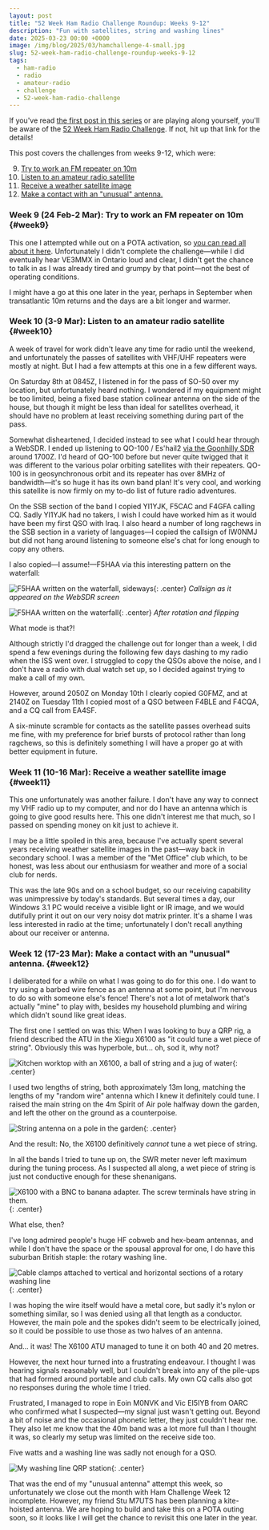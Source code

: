 ```yaml
---
layout: post
title: "52 Week Ham Radio Challenge Roundup: Weeks 9-12"
description: "Fun with satellites, string and washing lines"
date: 2025-03-23 00:00 +0000
image: /img/blog/2025/03/hamchallenge-4-small.jpg
slug: 52-week-ham-radio-challenge-roundup-weeks-9-12
tags:
  - ham-radio
  - radio
  - amateur-radio
  - challenge
  - 52-week-ham-radio-challenge
---
```


If you've read [the first post in this series](/blog/52-week-ham-radio-challenge-roundup-weeks-1-4/) or are playing along yourself, you'll be aware of the [52 Week Ham Radio Challenge](https://hamchallenge.org/). If not, hit up that link for the details!

This post covers the challenges from weeks 9-12, which were:

<ol start="9">
  <li><a href="#week9">Try to work an FM repeater on 10m</a></li>
  <li><a href="#week10">Listen to an amateur radio satellite</a></li>
  <li><a href="#week11">Receive a weather satellite image</a></li>
  <li><a href="#week12">Make a contact with an "unusual" antenna.</a></li>
</ol>

### Week 9 (24 Feb-2 Mar): Try to work an FM repeater on 10m {#week9}

This one I attempted while out on a POTA activation, so [you can read all about it here](/blog/pota-activation-report-luscombe-valley/). Unfortunately I didn't complete the challenge&mdash;while I did eventually hear VE3MMX in Ontario loud and clear, I didn't get the chance to talk in as I was already tired and grumpy by that point&mdash;not the best of operating conditions.

I might have a go at this one later in the year, perhaps in September when transatlantic 10m returns and the days are a bit longer and warmer.

### Week 10 (3-9 Mar): Listen to an amateur radio satellite {#week10}

A week of travel for work didn't leave any time for radio until the weekend, and unfortunately the passes of satellites with VHF/UHF repeaters were mostly at night. But I had a few attempts at this one in a few different ways.

On Saturday 8th at 0845Z, I listened in for the pass of SO-50 over my location, but unfortunately heard nothing. I wondered if my equipment might be too limited, being a fixed base station colinear antenna on the side of the house, but though it might be less than ideal for satellites overhead, it should have no problem at least receiving something during part of the pass.

Somewhat disheartened, I decided instead to see what I could hear through a WebSDR. I ended up listening to QO-100 / Es'hail2 [via the Goonhilly SDR](https://eshail.batc.org.uk/nb/) around 1700Z. I'd heard of QO-100 before but never quite twigged that it was different to the various polar orbiting satellites with their repeaters. QO-100 is in geosynchronous orbit and its repeater has over 8MHz of bandwidth&mdash;it's so huge it has its own band plan! It's very cool, and working this satellite is now firmly on my to-do list of future radio adventures.

On the SSB section of the band I copied YI1YJK, F5CAC and F4GFA calling CQ. Sadly YI1YJK had no takers, I wish I could have worked him as it would have been my first QSO with Iraq. I also heard a number of long ragchews in the SSB section in a variety of languages&mdash;I copied the callsign of IW0NMJ but did not hang around listening to someone else's chat for long enough to copy any others.

I also copied&mdash;I assume!&mdash;F5HAA via this interesting pattern on the waterfall:

![F5HAA written on the waterfall, sideways](/img/blog/2025/03/qo100-waterfall-1.png){: .center}
*Callsign as it appeared on the WebSDR screen*

![F5HAA written on the waterfall](/img/blog/2025/03/qo100-waterfall-2.png){: .center}
*After rotation and flipping*

What mode is that?!

Although strictly I'd dragged the challenge out for longer than a week, I did spend a few evenings during the following few days dashing to my radio when the ISS went over. I struggled to copy the QSOs above the noise, and I don't have a radio with dual watch set up, so I decided against trying to make a call of my own.

However, around 2050Z on Monday 10th I clearly copied G0FMZ, and at 2140Z on Tuesday 11th I copied most of a QSO between F4BLE and F4CQA, and a CQ call from EA4SF.

A six-minute scramble for contacts as the satellite passes overhead suits me fine, with my preference for brief bursts of protocol rather than long ragchews, so this is definitely something I will have a proper go at with better equipment in future.

### Week 11 (10-16 Mar): Receive a weather satellite image {#week11}

This one unfortunately was another failure. I don't have any way to connect my VHF radio up to my computer, and nor do I have an antenna which is going to give good results here. This one didn't interest me that much, so I passed on spending money on kit just to achieve it.

I may be a little spoiled in this area, because I've actually spent several years receiving weather satellite images in the past&mdash;way back in secondary school. I was a member of the "Met Office" club which, to be honest, was less about our enthusiasm for weather and more of a social club for nerds.

This was the late 90s and on a school budget, so our receiving capability was unimpressive by today's standards. But several times a day, our Windows 3.1 PC would receive a visible light or IR image, and we would dutifully print it out on our very noisy dot matrix printer. It's a shame I was less interested in radio at the time; unfortunately I don't recall anything about our receiver or antenna.

### Week 12 (17-23 Mar): Make a contact with an "unusual" antenna. {#week12}

I deliberated for a while on what I was going to do for this one. I do want to try using a barbed wire fence as an antenna at some point, but I'm nervous to do so with someone else's fence! There's not a lot of metalwork that's actually "mine" to play with, besides my household plumbing and wiring which didn't sound like great ideas.

The first one I settled on was this: When I was looking to buy a QRP rig, a friend described the ATU in the Xiegu X6100 as "it could tune a wet piece of string". Obviously this was hyperbole, but... oh, sod it, why not?

![Kitchen worktop with an X6100, a ball of string and a jug of water](/img/blog/2025/03/hamchallenge-1.jpg){: .center}

I used two lengths of string, both approximately 13m long, matching the lengths of my "random wire" antenna which I knew it definitely could tune. I raised the main string on the 4m Spirit of Air pole halfway down the garden, and left the other on the ground as a counterpoise.

![String antenna on a pole in the garden](/img/blog/2025/03/hamchallenge-2.jpg){: .center}

And the result: No, the X6100 definitively *cannot* tune a wet piece of string.

In all the bands I tried to tune up on, the SWR meter never left maximum during the tuning process. As I suspected all along, a wet piece of string is just not conductive enough for these shenanigans.

![X6100 with a BNC to banana adapter. The screw terminals have string in them.](/img/blog/2025/03/hamchallenge-3.jpg){: .center}

What else, then?

I've long admired people's huge HF cobweb and hex-beam antennas, and while I don't have the space or the spousal approval for one, I do have this suburban British staple: the rotary washing line.

![Cable clamps attached to vertical and horizontal sections of a rotary washing line](/img/blog/2025/03/hamchallenge-4.jpg){: .center}

I was hoping the wire itself would have a metal core, but sadly it's nylon or something similar, so I was denied using all that length as a conductor. However, the main pole and the spokes didn't seem to be electrically joined, so it could be possible to use those as two halves of an antenna.

And... it was! The X6100 ATU managed to tune it on both 40 and 20 metres.

However, the next hour turned into a frustrating endeavour. I thought I was hearing signals reasonably well, but I couldn't break into any of the pile-ups that had formed around portable and club calls. My own CQ calls also got no responses during the whole time I tried.

Frustrated, I managed to rope in Eoin M0NVK and Vic EI5IYB from OARC who confirmed what I suspected&mdash;my signal just wasn't getting out. Beyond a bit of noise and the occasional phonetic letter, they just couldn't hear me. They also let me know that the 40m band was a lot more full than I thought it was, so clearly my setup was limited on the receive side too.

Five watts and a washing line was sadly not enough for a QSO.

![My washing line QRP station](/img/blog/2025/03/hamchallenge-5.jpg){: .center}

That was the end of my "unusual antenna" attempt this week, so unfortunately we close out the month with Ham Challenge Week 12 incomplete. However, my friend Stu M7UTS has been planning a kite-hoisted antenna. We are hoping to build and take this on a POTA outing soon, so it looks like I will get the chance to revisit this one later in the year.
